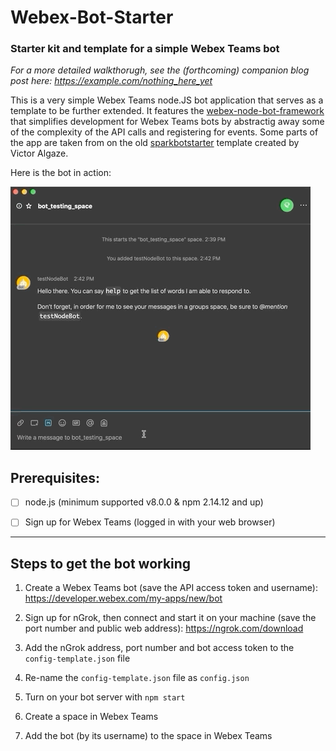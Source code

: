 # Webex-Bot-Starter

### Starter kit and template for a simple Webex Teams bot

*For a more detailed walkthorugh, see the (forthcoming) companion blog post here: https://example.com/nothing_here_yet*

This is a very simple Webex Teams node.JS bot application that serves as a template to be further extended. It features the [webex-node-bot-framework](https://github.com/jpjpjp/webex-node-bot-framework) that simplifies development for Webex Teams bots by abstractig away some of the complexity of the API calls and registering for events.  Some parts of the app are taken from on the old [sparkbotstarter](https://github.com/valgaze/sparkbotstarter) template created by Victor Algaze. 

Here is the bot in action:

![What we're making](./images/webexbotstarter.gif)



## Prerequisites:

- [ ] node.js (minimum supported v8.0.0 & npm 2.14.12 and up)

- [ ] Sign up for Webex Teams (logged in with your web browser)


----

## Steps to get the bot working

1. Create a Webex Teams bot (save the API access token and username): https://developer.webex.com/my-apps/new/bot

2. Sign up for nGrok, then connect and start it on your machine (save the port number and public web address): https://ngrok.com/download
 
3. Add the nGrok address, port number and bot access token to the `config-template.json` file

4. Re-name the  `config-template.json`  file as  `config.json`

5. Turn on your bot server with ```npm start```

6. Create a space in Webex Teams

7. Add the bot (by its username) to the space in Webex Teams